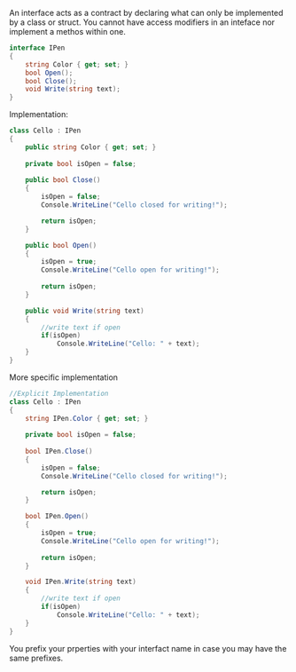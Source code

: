 An interface acts as a contract by declaring what can only be implemented by a class or struct. You cannot have access modifiers in an inteface nor implement a methos within one.


```c#
interface IPen
{
    string Color { get; set; }
    bool Open();
    bool Close();
    void Write(string text);
}

```

Implementation:

```c#
class Cello : IPen
{
    public string Color { get; set; }
        
    private bool isOpen = false;
        
    public bool Close()
    {
        isOpen = false;
        Console.WriteLine("Cello closed for writing!");

        return isOpen;
    }

    public bool Open()
    {
        isOpen = true;
        Console.WriteLine("Cello open for writing!");
            
        return isOpen;
    }

    public void Write(string text)
    {
        //write text if open
        if(isOpen)
            Console.WriteLine("Cello: " + text);
    }
}
```

More specific implementation 

```c#
//Explicit Implementation
class Cello : IPen
{
    string IPen.Color { get; set; }
        
    private bool isOpen = false;
        
    bool IPen.Close()
    {
        isOpen = false;
        Console.WriteLine("Cello closed for writing!");

        return isOpen;
    }

    bool IPen.Open()
    {
        isOpen = true;
        Console.WriteLine("Cello open for writing!");
            
        return isOpen;
    }

    void IPen.Write(string text)
    {
        //write text if open
        if(isOpen)
            Console.WriteLine("Cello: " + text);
    }
}
```

You prefix your prperties with your interfact name in case you may have the same prefixes.